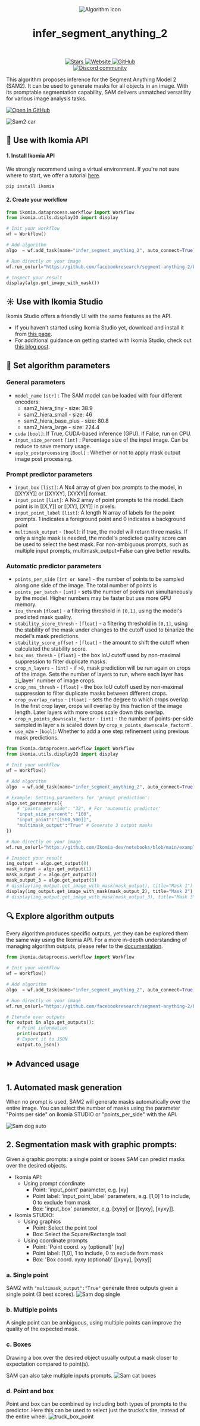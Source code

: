 <div align="center">
  <img src="images/meta_icon.jpg" alt="Algorithm icon">
  <h1 align="center">infer_segment_anything_2</h1>
</div>
<br />
<p align="center">
    <a href="https://github.com/Ikomia-hub/infer_segment_anything_2">
        <img alt="Stars" src="https://img.shields.io/github/stars/Ikomia-hub/infer_segment_anything_2">
    </a>
    <a href="https://app.ikomia.ai/hub/">
        <img alt="Website" src="https://img.shields.io/website/http/app.ikomia.ai/en.svg?down_color=red&down_message=offline&up_message=online">
    </a>
    <a href="https://github.com/Ikomia-hub/infer_segment_anything_2/blob/main/LICENSE.md">
        <img alt="GitHub" src="https://img.shields.io/github/license/Ikomia-hub/infer_segment_anything_2.svg?color=blue">
    </a>    
    <br>
    <a href="https://discord.com/invite/82Tnw9UGGc">
        <img alt="Discord community" src="https://img.shields.io/badge/Discord-white?style=social&logo=discord">
    </a> 
</p>

This algorithm proposes inference for the Segment Anything Model 2 (SAM2). It can be used to generate masks for all objects in an image. With its promptable segmentation capability, SAM delivers unmatched versatility for various image analysis tasks. 

[![Open In GitHub](https://img.shields.io/badge/Open%20Notebook-GitHub-orange)](https://github.com/Ikomia-dev/notebooks/blob/main/examples/HOWTO_use_SAM_2_with_Ikomia_API.ipynb)

![Sam2 car](https://raw.githubusercontent.com/Ikomia-hub/infer_segment_anything_2/main/output_auto.jpg)

## :rocket: Use with Ikomia API

#### 1. Install Ikomia API

We strongly recommend using a virtual environment. If you're not sure where to start, we offer a tutorial [here](https://www.ikomia.ai/blog/a-step-by-step-guide-to-creating-virtual-environments-in-python).

```sh
pip install ikomia
```

#### 2. Create your workflow
```python
from ikomia.dataprocess.workflow import Workflow
from ikomia.utils.displayIO import display

# Init your workflow
wf = Workflow()

# Add algorithm
algo  = wf.add_task(name="infer_segment_anything_2", auto_connect=True)

# Run directly on your image
wf.run_on(url="https://github.com/facebookresearch/segment-anything-2/blob/main/notebooks/images/cars.jpg?raw=true")

# Inspect your result
display(algo.get_image_with_mask())
```

## :sunny: Use with Ikomia Studio

Ikomia Studio offers a friendly UI with the same features as the API.
- If you haven't started using Ikomia Studio yet, download and install it from [this page](https://www.ikomia.ai/studio).
- For additional guidance on getting started with Ikomia Studio, check out [this blog post](https://www.ikomia.ai/blog/how-to-get-started-with-ikomia-studio).

## :pencil: Set algorithm parameters
### General parameters
- `model_name` `[str]` : The SAM model can be loaded with four different encoders:
    - sam2_hiera_tiny - size: 38.9
    - sam2_hiera_small - size: 46
    - sam2_hiera_base_plus - size: 80.8
    - sam2_hiera_large - size: 224.4
- `cuda` `[bool]`: If True, CUDA-based inference (GPU). If False, run on CPU.
- `input_size_percent` `[int]` : Percentage size of the input image. Can be reduce to save memory usage. 
- `apply_postprocessing` `[Bool]` : Whether or not to apply mask output image post processing.

### Prompt predictor parameters
- `input_box` `[list]`: A Nx4 array of given box prompts to the  model, in [[XYXY]] or [[XYXY], [XYXY]] format.
- `input_point` `[list]`: A Nx2 array of point prompts to the model. Each point is in [[X,Y]] or [[XY], [XY]] in pixels.
- `input_point_label` `[list]`: A length N array of labels for the point prompts. 1 indicates a foreground point and 0 indicates a background point
- `multimask_output` - `[bool]`: if true, the model will return three masks. If only a single mask is needed, the model's predicted quality score can be used to select the best mask. For non-ambiguous prompts, such as multiple input prompts, multimask_output=False can give better results.


### Automatic predictor parameters
- `points_per_side` `[int or None]` - the number of points to be sampled
along one side of the image. The total number of points is
- `points_per_batch` - `[int]` - sets the number of points run simultaneously
by the model. Higher numbers may be faster but use more GPU memory.
- `iou_thresh` `[float]` - a filtering threshold in `[0,1]`, using the
model's predicted mask quality.
- `stability_score_thresh` - `[float]` - a filtering threshold in `[0,1]`, using
the stability of the mask under changes to the cutoff used to binarize
the model's mask predictions.
- `stability_score_offset` - `[float]` - the amount to shift the cutoff when
calculated the stability score.
- `box_nms_thresh` - `[float]` - the box IoU cutoff used by non-maximal
suppression to filter duplicate masks.
- `crop_n_layers` - `[int]` - if `>0`, mask prediction will be run again on
crops of the image. Sets the number of layers to run, where each
layer has `2`i_layer` number of image crops.
- `crop_nms_thresh` - `[float]` - the box IoU cutoff used by non-maximal
suppression to filter duplicate masks between different crops.
- `crop_overlap_ratio` - `[float]` - sets the degree to which crops overlap.
In the first crop layer, crops will overlap by this fraction of
the image length. Later layers with more crops scale down this overlap.
- `crop_n_points_downscale_factor` - `[int]` - the number of points-per-side
sampled in layer `n` is scaled down by `crop_n_points_downscale_factor`n`.
- `use_m2m` - `[bool]`: Whether to add a one step refinement using previous mask predictions.


```python
from ikomia.dataprocess.workflow import Workflow
from ikomia.utils.displayIO import display

# Init your workflow
wf = Workflow()

# Add algorithm
algo  = wf.add_task(name="infer_segment_anything_2", auto_connect=True)

# Example: Setting parameters for 'prompt prediction':
algo.set_parameters({
    # "points_per_side": "32", # For 'automatic predictor'
    "input_size_percent": "100",
    "input_point":"[[500,500]]",
    "multimask_output":"True" # Generate 3 output masks
})

# Run directly on your image
wf.run_on(url="https://github.com/Ikomia-dev/notebooks/blob/main/examples/img/img_cat.jpg?raw=true")

# Inspect your result
img_output = algo.get_output(0)
mask_output = algo.get_output(1)
mask_output_2 = algo.get_output(2)
mask_output_3 = algo.get_output(3)
# display(img_output.get_image_with_mask(mask_output), title="Mask 1")
display(img_output.get_image_with_mask(mask_output_2), title="Mask 2")
# display(img_output.get_image_with_mask(mask_output_3), title="Mask 3")
```

## :mag: Explore algorithm outputs

Every algorithm produces specific outputs, yet they can be explored them the same way using the Ikomia API. For a more in-depth understanding of managing algorithm outputs, please refer to the [documentation](https://ikomia-dev.github.io/python-api-documentation/advanced_guide/IO_management.html).

```python
from ikomia.dataprocess.workflow import Workflow

# Init your workflow
wf = Workflow()

# Add algorithm
algo  = wf.add_task(name="infer_segment_anything_2", auto_connect=True)

# Run directly on your image
wf.run_on(url="https://github.com/facebookresearch/segment-anything-2/blob/main/notebooks/images/cars.jpg?raw=true")

# Iterate over outputs
for output in algo.get_outputs():
    # Print information
    print(output)
    # Export it to JSON
    output.to_json()
```

## :fast_forward: Advanced usage 

## 1. Automated mask generation
When no prompt is used, SAM2 will generate masks automatically over the entire image. 
You can select the number of masks using the parameter "Points per side" on Ikomia STUDIO or "points_per_side" with the API. 

![Sam dog auto](https://raw.githubusercontent.com/Ikomia-hub/infer_segment_anything/main/images/dog_auto_seg.png)

## 2. Segmentation mask with graphic prompts:
Given a graphic prompts: a single point or boxes SAM can predict masks over the desired objects. 
- Ikomia API: 
    - Using prompt coordinate
        - Point: 'input_point' parameter, e.g. [xy]
        - Point label: 'input_point_label' parameters, e.g. [1,0] 1 to include, 0 to exclude from mask
        - Box: 'input_box' parameter, e,g, [xyxy] or [[xyxy], [xyxy]].
- Ikomia STUDIO:
    - Using graphics
        - Point: Select the point tool
        - Box: Select the Square/Rectangle tool
    - Using coordinate prompts
        - Point: 'Point coord. xy (optional)' [xy]
        - Point label: [1,0], 1 to include, 0 to exclude from mask
        - Box: 'Box coord. xyxy (optional)' [[xyxy], [xyxy]]

### a. Single point 
SAM2 with `"multimask_output":"True"` generate three outputs given a single point (3 best scores). 
![Sam dog single](https://raw.githubusercontent.com/Ikomia-hub/infer_segment_anything/main/images/dog_single_point.png)


### b. Multiple points
A single point can be ambiguous, using multiple points can improve the quality of the expected mask.

### c. Boxes
Drawing a box over the desired object usually output a mask closer to expectation compared to point(s). 

SAM can also take multiple inputs prompts.
![Sam cat boxes](https://raw.githubusercontent.com/Ikomia-hub/infer_segment_anything/main/images/cats_boxes.png)

### d. Point and box

Point and box can be combined by including both types of prompts to the predictor. Here this can be used to select just the trucks's tire, instead of the entire wheel.
![truck_box_point](https://raw.githubusercontent.com/Ikomia-hub/infer_segment_anything/main/images/truck_box_point.png)
